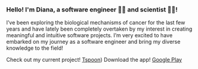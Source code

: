 ### Hello! I'm Diana, a software engineer 👩‍💻 and scientist 👩‍🔬! 
I’ve been exploring the biological mechanisms of cancer for the last few years and have lately been completely overtaken by my interest in creating meaningful and intuitive software projects. 
I’m very excited to have embarked on my journey as a software engineer and bring my diverse knowledge to the field!

Check out my current project! [Tspoon](https://tspoonapp.com/)) Download the app! [Google Play](https://play.google.com/store/apps/details?id=com.foresthu2006.Spoon)
